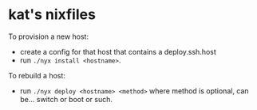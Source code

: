 # kat's nixfiles

To provision a new host:

* create a config for that host that contains a deploy.ssh.host
* run `./nyx install <hostname>`.

To rebuild a host:

* run `./nyx deploy <hostname> <method>` where method is optional, can be... switch or boot or such.
